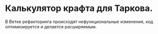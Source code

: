 
# Калькулятор крафта для Таркова.

В Ветке рефакторинга происходят нефункциональные изменения, код оптимизируется и делается расширяемым.
